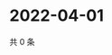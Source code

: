 # 2022-04-01

共 0 条

<!-- BEGIN WEIBO -->
<!-- 最后更新时间 Fri Apr 01 2022 16:19:53 GMT+0800 (China Standard Time) -->

<!-- END WEIBO -->
